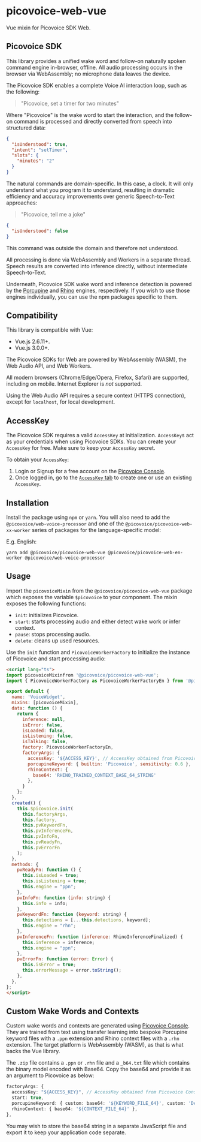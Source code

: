 # picovoice-web-vue

Vue mixin for Picovoice SDK Web.

## Picovoice SDK

This library provides a unified wake word and follow-on naturally spoken command engine in-browser, offline. All audio processing occurs in the browser via WebAssembly; no microphone data leaves the device.

The Picovoice SDK enables a complete Voice AI interaction loop, such as the following:

> "Picovoice, set a timer for two minutes"

Where "Picovoice" is the wake word to start the interaction, and the follow-on command is processed and directly converted from speech into structured data:

```json
{
  "isUnderstood": true,
  "intent": "setTimer",
  "slots": {
    "minutes": "2"
  }
}
```

The natural commands are domain-specific. In this case, a clock. It will only understand what you program it to understand, resulting in dramatic efficiency and accuracy improvements over generic Speech-to-Text approaches:

> "Picovoice, tell me a joke"

```json
{
  "isUnderstood": false
}
```

This command was outside the domain and therefore not understood.

All processing is done via WebAssembly and Workers in a separate thread. Speech results are converted into inference directly, without intermediate Speech-to-Text.

Underneath, Picovoice SDK wake word and inference detection is powered by the [Porcupine](https://picovoice.ai/platform/porcupine/) and [Rhino](https://picovoice.ai/platform/porcupine/) engines, respectively. If you wish to use those engines individually, you can use the npm packages specific to them.

## Compatibility

This library is compatible with Vue:
- Vue.js 2.6.11+.
- Vue.js 3.0.0+.

The Picovoice SDKs for Web are powered by WebAssembly (WASM), the Web Audio API, and Web Workers.

All modern browsers (Chrome/Edge/Opera, Firefox, Safari) are supported, including on mobile. Internet Explorer is _not_ supported.

Using the Web Audio API requires a secure context (HTTPS connection), except for `localhost`, for local development.

## AccessKey

The Picovoice SDK requires a valid `AccessKey` at initialization. `AccessKey`s act as your credentials when using Picovoice SDKs.
You can create your `AccessKey` for free. Make sure to keep your `AccessKey` secret.

To obtain your `AccessKey`:
1. Login or Signup for a free account on the [Picovoice Console](https://picovoice.ai/console/).
2. Once logged in, go to the [`AccessKey` tab](https://console.picovoice.ai/access_key) to create one or use an existing `AccessKey`.

## Installation

Install the package using `npm` or `yarn`. You will also need to add the `@picovoice/web-voice-processor` and one of the `@picovoice/picovoice-web-xx-worker` series of packages for the language-specific model:

E.g. English:

```console
yarn add @picovoice/picovoice-web-vue @picovoice/picovoice-web-en-worker @picovoice/web-voice-processor
```

## Usage

Import the `picovoiceMixin` from the `@picovoice/picovoice-web-vue` package which exposes the variable `$picovoice` to your component. The mixin exposes the following functions:

- `init`: initializes Picovoice.
- `start`: starts processing audio and either detect wake work or infer context.
- `pause`: stops processing audio.
- `delete`: cleans up used resources.

Use the `init` function and `PicovoiceWorkerFactory` to initialize the instance of Picovoice and start processing audio:

```html
<script lang="ts">
import picovoiceMixinfrom '@picovoice/picovoice-web-vue';
import { PicovoiceWorkerFactory as PicovoiceWorkerFactoryEn } from '@picovoice/picovoice-web-en-worker';

export default {
  name: 'VoiceWidget',
  mixins: [picovoiceMixin],
  data: function () {
    return {
      inference: null,
      isError: false,
      isLoaded: false,
      isListening: false,
      isTalking: false,
      factory: PicovoiceWorkerFactoryEn,
      factoryArgs: {
        accessKey: '${ACCESS_KEY}', // AccessKey obtained from Picovoice Console (https://picovoice.ai/console/)
        porcupineKeyword: { builtin: 'Picovoice', sensitivity: 0.6 },
        rhinoContext: {
          base64: 'RHINO_TRAINED_CONTEXT_BASE_64_STRING'
        },
      }
    };
  },
  created() {
    this.$picovoice.init(
      this.factoryArgs,
      this.factory,
      this.pvKeywordFn,
      this.pvInferenceFn,
      this.pvInfoFn,
      this.pvReadyFn,
      this.pvErrorFn
    );
  },
  methods: {
    pvReadyFn: function () {
      this.isLoaded = true;
      this.isListening = true;
      this.engine = "ppn";
    },
    pvInfoFn: function (info: string) {
      this.info = info;
    },
    pvKeywordFn: function (keyword: string) {
      this.detections = [...this.detections, keyword];
      this.engine = "rhn";
    },
    pvInferenceFn: function (inference: RhinoInferenceFinalized) {
      this.inference = inference;
      this.engine = "ppn";
    },
    pvErrorFn: function (error: Error) {
      this.isError = true;
      this.errorMessage = error.toString();
    },
  },
};
</script>
```

## Custom Wake Words and Contexts

Custom wake words and contexts are generated using [Picovoice Console](https://picovoice.ai/console/). They are trained from text using transfer learning into bespoke Porcupine keyword files with a `.ppn` extension and Rhino context files with a `.rhn` extension. The target platform is WebAssembly (WASM), as that is what backs the Vue library.

The `.zip` file contains a `.ppn` or `.rhn` file and a `_b64.txt` file which contains the binary model encoded with Base64. Copy the base64 and provide it as an argument to Picovoice as below:

```typescript
factoryArgs: {
  accessKey: "${ACCESS_KEY}", // AccessKey obtained from Picovoice Console(https://picovoice.ai/console/)
  start: true,
  porcupineKeyword: { custom: base64: '${KEYWORD_FILE_64}', custom: 'Deep Sky Blue', sensitivity: 0.65 },
  rhinoContext: { base64: '${CONTEXT_FILE_64}' },
},
```

You may wish to store the base64 string in a separate JavaScript file and export it to keep your application code separate.
